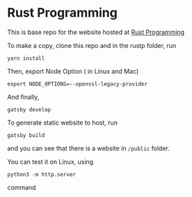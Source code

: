 # Rust Programming

This is base repo for the website hosted at [Rust Programming](https://rustp.org/)

To make a copy, clone this repo and in the rustp folder, run
```
yarn install
```
Then, export Node Option ( in Linux and Mac)
```
export NODE_OPTIONS=--openssl-legacy-provider
```
And finally,
```
gatsby develop
```
To generate static website to host, run

```
gatsby build
```

and you can see that there is a website in `/public` folder.

You can test it on Linux, using 

```
python3 -m http.server
```

command

